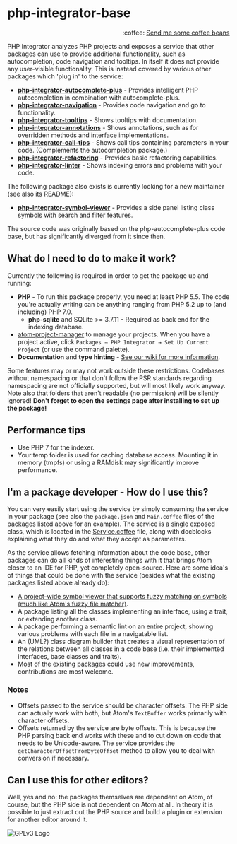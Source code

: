 # php-integrator-base
<p align="right">
:coffee:
<a href="https://www.paypal.com/cgi-bin/webscr?cmd=_s-xclick&hosted_button_id=YKTNLZCRHMRTJ">Send me some coffee beans</a>
</p>

PHP Integrator analyzes PHP projects and exposes a service that other packages can use to provide additional functionality, such as autocompletion, code navigation and tooltips. In itself it does
not provide any user-visible functionality. This is instead covered by various other packages which
'plug in' to the service:
  * **[php-integrator-autocomplete-plus](https://github.com/Gert-dev/php-integrator-autocomplete-plus)** - Provides intelligent PHP autocompletion in combination with autocomplete-plus.
  * **[php-integrator-navigation](https://github.com/Gert-dev/php-integrator-navigation)** - Provides code navigation and go to functionality.
  * **[php-integrator-tooltips](https://github.com/Gert-dev/php-integrator-tooltips)** - Shows tooltips with documentation.
  * **[php-integrator-annotations](https://github.com/Gert-dev/php-integrator-annotations)** - Shows annotations, such as for overridden methods and interface implementations.
  * **[php-integrator-call-tips](https://github.com/Gert-dev/php-integrator-call-tips)** - Shows call tips containing parameters in your code. (Complements the autocompletion package.)
  * **[php-integrator-refactoring](https://github.com/Gert-dev/php-integrator-refactoring)** - Provides basic refactoring capabilities.
  * **[php-integrator-linter](https://github.com/Gert-dev/php-integrator-linter)** - Shows indexing errors and problems with your code.

The following package also exists is currently looking for a new maintainer (see also its README):
  * **[php-integrator-symbol-viewer](https://github.com/tocjent/php-integrator-symbol-viewer)** - Provides a side panel listing class symbols with search and filter features.

The source code was originally based on the php-autocomplete-plus code base, but has significantly diverged from it since then.

## What do I need to do to make it work?
Currently the following is required in order to get the package up and running:
  * **PHP** - To run this package properly, you need at least PHP 5.5. The code you're actually writing can be anything ranging from PHP 5.2 up to (and including) PHP 7.0.
    * **php-sqlite** and SQLite >= 3.7.11 - Required as back end for the indexing database.
  * [atom-project-manager](https://github.com/danielbrodin/atom-project-manager) to manage your projects. When you have a project active, click `Packages → PHP Integrator → Set Up Current Project` (or use the command palette).
  * **Documentation** and **type hinting** - [See our wiki for more information](https://github.com/Gert-dev/php-integrator-base/wiki/Proper-Documentation-And-Type-Hinting).

Some features may or may not work outside these restrictions. Codebases without namespacing or that don't follow the PSR standards regarding namespacing are not officially supported, but will most likely work anyway. Note also that folders that aren't readable (no permission) will be silently ignored! **Don't forget to open the settings page after installing to set up the package!**

## Performance tips
* Use PHP 7 for the indexer.
* Your temp folder is used for caching database access. Mounting it in memory (tmpfs) or using a RAMdisk may significantly improve performance.

## I'm a package developer - How do I use this?
You can very easily start using the service by simply consuming the service in your package (see also the `package.json` and `Main.coffee` files of the packages listed above for an example). The service is a single exposed class, which is located in the [Service.coffee](https://github.com/Gert-dev/php-integrator-base/blob/master/lib/Service.coffee) file, along with docblocks explaining what they do and what they accept as parameters.

As the service allows fetching information about the code base, other packages can do all kinds of interesting things with it that brings Atom closer to an IDE for PHP, yet completely open-source. Here are some idea's of things that could be done with the service (besides what the existing packages listed above already do):
* [A project-wide symbol viewer that supports fuzzy matching on symbols (much like Atom's fuzzy file matcher)](https://github.com/Gert-dev/php-integrator-navigation/issues/23).
* A package listing all the classes implementing an interface, using a trait, or extending another class.
* A package performing a semantic lint on an entire project, showing various problems with each file in a navigatable list.
* An (UML?) class diagram builder that creates a visual representation of the relations between all classes in a code base (i.e. their implemented interfaces, base classes and traits).
* Most of the existing packages could use new improvements, contributions are most welcome.

### Notes
* Offsets passed to the service should be character offsets. The PHP side can actually work with both, but Atom's `TextBuffer` works primarily with character offsets.
* Offsets returned by the service are byte offsets. This is because the PHP parsing back end works with these and to cut down on code that needs to be Unicode-aware. The service provides the `getCharacterOffsetFromByteOffset` method to allow you to deal with conversion if necessary.

## Can I use this for other editors?
Well, yes and no: the packages themselves are dependent on Atom, of course, but the PHP side is not dependent on Atom at all. In theory it is possible to just extract out the PHP source and build a plugin or extension for another editor around it.

![GPLv3 Logo](http://gplv3.fsf.org/gplv3-127x51.png)
